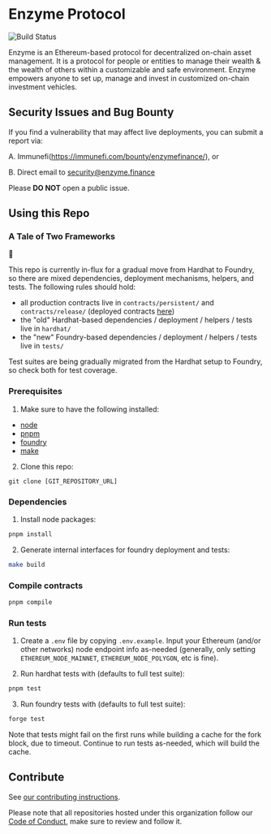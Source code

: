 # Enzyme Protocol

![Build Status](../../workflows/CI/badge.svg)

Enzyme is an Ethereum-based protocol for decentralized on-chain asset management. It is a protocol for people or entities to manage their wealth & the wealth of others within a customizable and safe environment. Enzyme empowers anyone to set up, manage and invest in customized on-chain investment vehicles.

## Security Issues and Bug Bounty

If you find a vulnerability that may affect live deployments, you can submit a report via:

A. Immunefi(https://immunefi.com/bounty/enzymefinance/), or

B. Direct email to [security@enzyme.finance](mailto:security@enzyme.finance)

Please **DO NOT** open a public issue.

## Using this Repo

### A Tale of Two Frameworks

:construction:

This repo is currently in-flux for a gradual move from Hardhat to Foundry, so there are mixed dependencies, deployment mechanisms, helpers, and tests. The following rules should hold:

- all production contracts live in `contracts/persistent/` and `contracts/release/` (deployed contracts [here](https://docs.enzyme.finance/developers/contracts))
- the "old" Hardhat-based dependencies / deployment / helpers / tests live in `hardhat/`
- the "new" Foundry-based dependencies / deployment / helpers / tests live in `tests/`

Test suites are being gradually migrated from the Hardhat setup to Foundry, so check both for test coverage.

### Prerequisites

1. Make sure to have the following installed:

- [node](https://www.nodejs.org)
- [pnpm](https://pnpm.io)
- [foundry](https://github.com/foundry-rs/foundry)
- [make](https://www.gnu.org/software/make/)

2. Clone this repo:

```
git clone [GIT_REPOSITORY_URL]
```

### Dependencies

1. Install node packages:

```sh
pnpm install
```

2. Generate internal interfaces for foundry deployment and tests:

```sh
make build
```

### Compile contracts

```sh
pnpm compile
```

### Run tests

1. Create a `.env` file by copying `.env.example`. Input your Ethereum (and/or other networks) node endpoint info as-needed (generally, only setting `ETHEREUM_NODE_MAINNET`, `ETHEREUM_NODE_POLYGON`, etc is fine).

2. Run hardhat tests with (defaults to full test suite):

```sh
pnpm test
```

3. Run foundry tests with (defaults to full test suite):

```sh
forge test
```

Note that tests might fail on the first runs while building a cache for the fork block, due to timeout. Continue to run tests as-needed, which will build the cache.

## Contribute

See [our contributing instructions](CONTRIBUTING.md).

Please note that all repositories hosted under this organization follow our [Code of Conduct](CODE_OF_CONDUCT.md), make sure to review and follow it.
